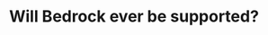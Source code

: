 ---
layout: faq
title: "Will Bedrock ever be supported?"
image: /assets/faq/bedrock.png
permalink: /faq/bedrock
type: faq
preview-text: | 
  Bedrock edition works very different than Java Edition under the hood, this means just Geyser alone is not enough to make LEM playable on bedrock.
main-text: | 
  Bedrock edition works very different than Java Edition under the hood, this means just Geyser alone is not enough to make LEM playable on bedrock.

  Many elements, such as the UI, Menus, and Game Mechanics (ladder climb speed, knockback, etc.) need to be accounted for before Bedrock can be fully playable.

  Bedrock support was being experimented with in the past, but due primarily to concerns with Minecraft Marketplace, as well as some other technical issues we have no plans to natively support bedrock edition.

  This is subject to change at a future date, however many factors will play into if we do decide, and are able to support bedrock edition.

  In the event you happen to be a mojang employee, and would like us to support bedrock, please feel free to reach out, and we can attempt to work out a solution.
markdown: true
---